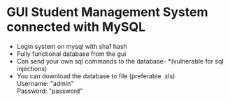 # GUI Student Management System connected with MySQL
- Login system on mysql with sha1 hash
- Fully functional database from the gui
- Can send your own sql commands to the database- *(vulnerable for sql injections)
- You can download the database to file (preferable .xls) <br>
Username: "admin" <br>
Password: "password"
